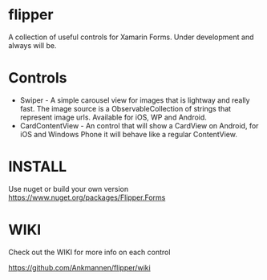 # flipper

A collection of useful controls for Xamarin Forms. Under development and always will be.

# Controls

* Swiper - A simple carousel view for images that is lightway and really fast. The image source is a ObservableCollection of strings that represent image urls. Available for iOS, WP and Android.
* CardContentView - An control that will show a CardView on Android, for iOS and Windows Phone it will behave like a regular ContentView.

# INSTALL

Use nuget or build your own version
https://www.nuget.org/packages/Flipper.Forms

# WIKI

Check out the WIKI for more info on each control

https://github.com/Ankmannen/flipper/wiki


